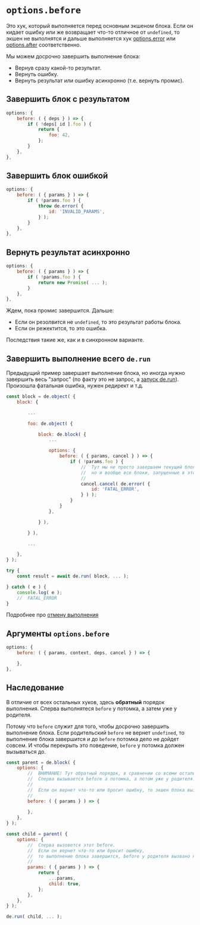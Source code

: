 # `options.before`

Это хук, который выполняется перед основным экшеном блока.
Если он кидает ошибку или же возвращает что-то отличное от `undefined`,
то экшен не выполнятся и дальше выполняется хук [options.error](./options_error.md)
или [options.after](./options_after.md) соответственно.

Мы можем досрочно завершить выполнение блока:

  * Вернув сразу какой-то результат.
  * Вернуть ошибку.
  * Вернуть результат или ошибку асинхронно (т.е. вернуть промис).


## Завершить блок с результатом

```js
options: {
    before: ( { deps } ) => {
        if ( !deps[ id ].foo ) {
            return {
                foo: 42,
            };
        }
    },
},
```


## Завершить блок ошибкой

```js
options: {
    before: ( { params } ) => {
        if ( !params.foo ) {
            throw de.error( {
                id: 'INVALID_PARAMS',
            } );
        }
    },
},
```


## Вернуть результат асинхронно

```js
options: {
    before: ( { params } ) => {
        if ( !params.foo ) {
            return new Promise( ... );
        }
    },
},
```

Ждем, пока промис завершится. Дальше:

  * Если он резолвится не `undefined`, то это результат работы блока.
  * Если он режектится, то это ошибка.

Последствия такие же, как и в синхронном варианте.


## Завершить выполнение всего `de.run`

Предыдущий пример завершает выполнение блока, но иногда нужно завершить весь "запрос"
(по факту это не запрос, а [запуск de.run](./run.md)). Произошла фатальная ошибка, нужен редирект и т.д.

```js
const block = de.object( {
    block: {

        ...

        foo: de.object( {

            block: de.block( {
                ...

                options: {
                    before: ( { params, cancel } ) => {
                        if ( !params.foo ) {
                            //  Тут мы не просто завершаем текущий блок,
                            //  но и вообще все блоки, запущенные в этом de.run.
                            //
                            cancel.cancel( de.error( {
                                id: 'FATAL_ERROR',
                            } ) );
                        }
                    }
                },

            } ),

        } ),

        ...

    },
} );

try {
    const result = await de.run( block, ... );

} catch ( e ) {
    console.log( e );
    //  FATAL_ERROR
}
```

Подробнее про [отмену выполнения](./cancel.md)



## Аргументы `options.before`

```js
options: {
    before: ( { params, context, deps, cancel } ) => {

    },
},
```


## Наследование

В отличие от всех остальных хуков, здесь **обратный** порядок выполнения.
Сперва выполнятеся `before` у потомка, а затем уже у родителя.

Потому что `before` служит для того, чтобы досрочно завершить выполнение блока.
Если родительский `before` не вернет `undefined`, то выполнение блока завершится
и до `before` потомка дело не дойдет совсем. И чтобы перекрыть это поведение,
`before` у потомка должен вызываться до.

```js
const parent = de.block( {
    options: {
        //  ВНИМАНИЕ! Тут обратный порядок, в сравнении со всеми остальными хуками.
        //  Сперва вызывается before а потомка, а потом уже у родителя.
        //
        //  Если он вернет что-то или бросит ошибку, то экшен блока вызываться не будет.
        //
        before: ( { params } ) => {
    
        },
    },
} );

const child = parent( {
    options: {
        //  Сперва вызовется этот before.
        //  Если он вернет что-то или бросит ошибку,
        //  то выполнение блока завершится, before у родителя вызвано не будет.
        //
        params: ( { params } ) => {
            return {
                ...params,
                child: true,
            };
        },
    },
} );

de.run( child, ... );
```
